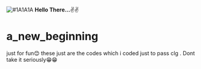 ![#1A1A1A](https://img.shields.io/badge/Kevin-000000?style=for-the-badge&logo=Audi&logoColor=white) ****Hello There...****✌✌
# a_new_beginning
just for fun😊
these just are the codes which i coded just to pass clg . Dont take it seriously😁😁
